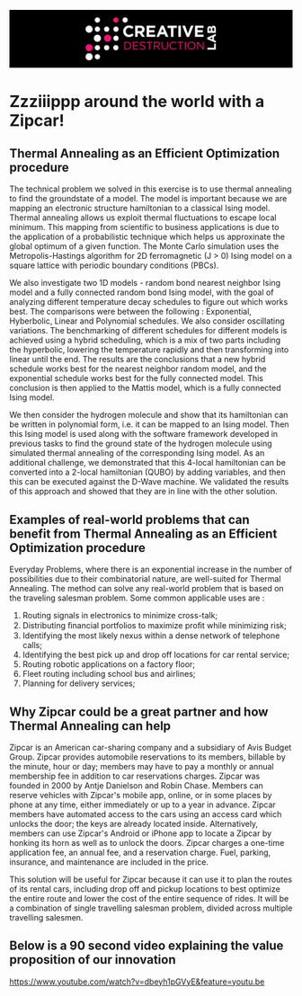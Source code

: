 ![CDL 2020 Cohort Project](../figures/CDL_logo.jpg)
# Zzziiippp around the world with a Zipcar!

## Thermal Annealing as an Efficient Optimization procedure

The technical problem we solved in this exercise is to use thermal annealing to find the groundstate of a model. The model is important because we are mapping an electronic structure hamiltonian to a classical Ising model. Thermal annealing allows us exploit thermal fluctuations to escape local minimum. This mapping from scientific to business applications is due to the application of a probabilistic technique which helps us approxinate the global optimum of a given function.
The Monte Carlo simulation uses the Metropolis-Hastings algorithm for 2D ferromagnetic (J > 0) Ising model on a square lattice with periodic boundary conditions (PBCs).

We also investigate two 1D models - random bond nearest neighbor Ising model and a fully connected random bond Ising model, with the goal of analyzing different temperature decay schedules to figure out which works best. The comparisons were between the following : Exponential, Hyberbolic, Linear and Polynomial schedules. We also consider oscillating variations. The benchmarking of different schedules for different models is achieved using a hybrid scheduling, which is a mix of two parts including the hyperbolic, lowering the temperature rapidly and then transforming into linear until the end. The results are the conclusions that a new hybrid schedule works best for the nearest neighbor random model, and the exponential schedule works best for the fully connected model. This conclusion is then applied to the Mattis model, which is a fully connected Ising model.

We then consider the hydrogen molecule and show that its hamiltonian can be written in polynomial form, i.e. it can be mapped to an Ising model. Then this Ising model is used along with the software framework developed in previous tasks to find the ground state of the hydrogen molecule using simulated thermal annealing of the corresponding Ising model. As an additional challenge, we demonstrated that this 4-local hamiltonian can be converted into a 2-local hamiltonian (QUBO) by adding variables, and then this can be executed against the D-Wave machine. We validated the results of this approach and showed that they are in line with the other solution. 

## Examples of real-world problems that can benefit from Thermal Annealing as an Efficient Optimization procedure

Everyday Problems, where there is an exponential increase in the number of possibilities due to their combinatorial nature, are well-suited for Thermal Annealing.
The method can solve any real-world problem that is based on the traveling salesman problem. Some common applicable uses are :

1) Routing signals in electronics to minimize cross-talk;
2) Distributing ﬁnancial portfolios to maximize proﬁt while minimizing risk;
3) Identifying the most likely nexus within a dense network of telephone calls;
4) Identifying the best pick up and drop off locations for car rental service;
5) Routing robotic applications on a factory floor;
6) Fleet routing including school bus and airlines;
7) Planning for delivery services;

## Why Zipcar could be a great partner and how Thermal Annealing can help

Zipcar is an American car-sharing company and a subsidiary of Avis Budget Group. Zipcar provides automobile reservations to its members, billable by the minute, hour or day; members may have to pay a monthly or annual membership fee in addition to car reservations charges. Zipcar was founded in 2000 by Antje Danielson and Robin Chase.
Members can reserve vehicles with Zipcar's mobile app, online, or in some places by phone at any time, either immediately or up to a year in advance. Zipcar members have automated access to the cars using an access card which unlocks the door; the keys are already located inside. Alternatively, members can use Zipcar's Android or iPhone app to locate a Zipcar by honking its horn as well as to unlock the doors. Zipcar charges a one-time application fee, an annual fee, and a reservation charge. Fuel, parking, insurance, and maintenance are included in the price.

This solution will be useful for Zipcar because it can use it to plan the routes of its rental cars, including drop off and pickup locations to best optimize the entire route and lower the cost of the entire sequence of rides. It will be a combination of single travelling salesman problem, divided across multiple travelling salesmen.

## Below is a 90 second video explaining the value proposition of our innovation

https://www.youtube.com/watch?v=dbeyh1pGVyE&feature=youtu.be
